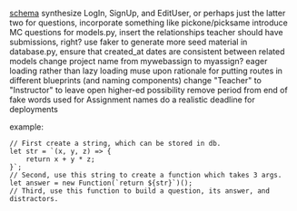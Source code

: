 [schema](https://drawsql.app/appacademy-2/diagrams/webassign#)
synthesize LogIn, SignUp, and EditUser, or perhaps just the latter two
for questions, incorporate something like pickone/picksame
introduce MC questions
for models.py, insert the relationships
teacher should have submissions, right?
use faker to generate more seed material
in database.py, ensure that created_at dates are consistent between related models
change project name from mywebassign to myassign?
eager loading rather than lazy loading
muse upon rationale for putting routes in different blueprints (and naming components)
change "Teacher" to "Instructor" to leave open higher-ed possibility
remove period from end of fake words used for Assignment names
do a realistic deadline for deployments

example:
```
// First create a string, which can be stored in db.
let str = `(x, y, z) => {
    return x + y * z;
}`;
// Second, use this string to create a function which takes 3 args.
let answer = new Function(`return ${str}`)();
// Third, use this function to build a question, its answer, and distractors.
